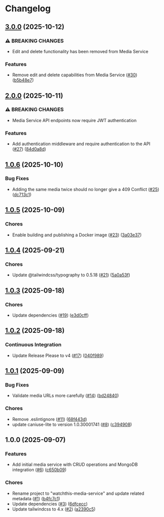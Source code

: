 # Changelog

## [3.0.0](https://github.com/aimeerivers/watchthis-media-service/compare/v2.0.0...v3.0.0) (2025-10-12)


### ⚠ BREAKING CHANGES

* Edit and delete functionality has been removed from Media Service

### Features

* Remove edit and delete capabilities from Media Service ([#30](https://github.com/aimeerivers/watchthis-media-service/issues/30)) ([b5b48e7](https://github.com/aimeerivers/watchthis-media-service/commit/b5b48e78e70e59c70b8bc66c00ff9d6f5ffc4bed))

## [2.0.0](https://github.com/aimeerivers/watchthis-media-service/compare/v1.0.6...v2.0.0) (2025-10-11)


### ⚠ BREAKING CHANGES

* Media Service API endpoints now require JWT authentication

### Features

* Add authentication middleware and require authentication to the API ([#27](https://github.com/aimeerivers/watchthis-media-service/issues/27)) ([84d0a8d](https://github.com/aimeerivers/watchthis-media-service/commit/84d0a8ddd3c171a4addc1580a349b0d3b1c98410))

## [1.0.6](https://github.com/aimeerivers/watchthis-media-service/compare/v1.0.5...v1.0.6) (2025-10-10)


### Bug Fixes

* Adding the same media twice should no longer give a 409 Conflict ([#25](https://github.com/aimeerivers/watchthis-media-service/issues/25)) ([dc713c1](https://github.com/aimeerivers/watchthis-media-service/commit/dc713c10a656ac21c226709a18c0e6bd001fd028))

## [1.0.5](https://github.com/aimeerivers/watchthis-media-service/compare/v1.0.4...v1.0.5) (2025-10-09)


### Chores

* Enable building and publishing a Docker image ([#23](https://github.com/aimeerivers/watchthis-media-service/issues/23)) ([3a03e37](https://github.com/aimeerivers/watchthis-media-service/commit/3a03e37953922152dbaaa25b1c85206f926ea537))

## [1.0.4](https://github.com/aimeerivers/watchthis-media-service/compare/v1.0.3...v1.0.4) (2025-09-21)


### Chores

* Update @tailwindcss/typography to 0.5.18 ([#21](https://github.com/aimeerivers/watchthis-media-service/issues/21)) ([5a0a53f](https://github.com/aimeerivers/watchthis-media-service/commit/5a0a53fc6e83123584af0d91f3b4a075ba840855))

## [1.0.3](https://github.com/aimeerivers/watchthis-media-service/compare/v1.0.2...v1.0.3) (2025-09-18)


### Chores

* Update dependencies ([#19](https://github.com/aimeerivers/watchthis-media-service/issues/19)) ([e3d0cff](https://github.com/aimeerivers/watchthis-media-service/commit/e3d0cff152112b474117673035ddc29db99bb84b))

## [1.0.2](https://github.com/aimeerivers/watchthis-media-service/compare/v1.0.1...v1.0.2) (2025-09-18)


### Continuous Integration

* Update Release Please to v4 ([#17](https://github.com/aimeerivers/watchthis-media-service/issues/17)) ([040f989](https://github.com/aimeerivers/watchthis-media-service/commit/040f9899048d7c97fca34555498749ff8ac61882))

## [1.0.1](https://github.com/aimeerivers/watchthis-media-service/compare/v1.0.0...v1.0.1) (2025-09-09)


### Bug Fixes

* Validate media URLs more carefully ([#14](https://github.com/aimeerivers/watchthis-media-service/issues/14)) ([bd24840](https://github.com/aimeerivers/watchthis-media-service/commit/bd2484097fed51d3b982aeedc57bbebe4a03d6f8))


### Chores

* Remove .eslintignore ([#11](https://github.com/aimeerivers/watchthis-media-service/issues/11)) ([68f443d](https://github.com/aimeerivers/watchthis-media-service/commit/68f443df17a799219f4befaea80f1e4491c20a7b))
* update caniuse-lite to version 1.0.30001741 ([#8](https://github.com/aimeerivers/watchthis-media-service/issues/8)) ([c394908](https://github.com/aimeerivers/watchthis-media-service/commit/c394908bcca522c2472f3579c1b6db64792fcf1d))

## 1.0.0 (2025-09-07)


### Features

* Add initial media service with CRUD operations and MongoDB integration ([#6](https://github.com/aimeerivers/watchthis-media-service/issues/6)) ([c650b09](https://github.com/aimeerivers/watchthis-media-service/commit/c650b090778573f4c77be6954983c7ac6d558923))


### Chores

* Rename project to "watchthis-media-service" and update related metadata ([#1](https://github.com/aimeerivers/watchthis-media-service/issues/1)) ([b4fc7c1](https://github.com/aimeerivers/watchthis-media-service/commit/b4fc7c1589f363f4f4a4bb4b45d5c0f356672bf7))
* Update dependencies ([#3](https://github.com/aimeerivers/watchthis-media-service/issues/3)) ([6dfcecc](https://github.com/aimeerivers/watchthis-media-service/commit/6dfcecc39dd8827b063e1052d9a98b21e01aa8cf))
* Update tailwindcss to 4.x ([#2](https://github.com/aimeerivers/watchthis-media-service/issues/2)) ([a2390c5](https://github.com/aimeerivers/watchthis-media-service/commit/a2390c5f97f3fbf8d4f1f906293fb6d534c3dc8a))
